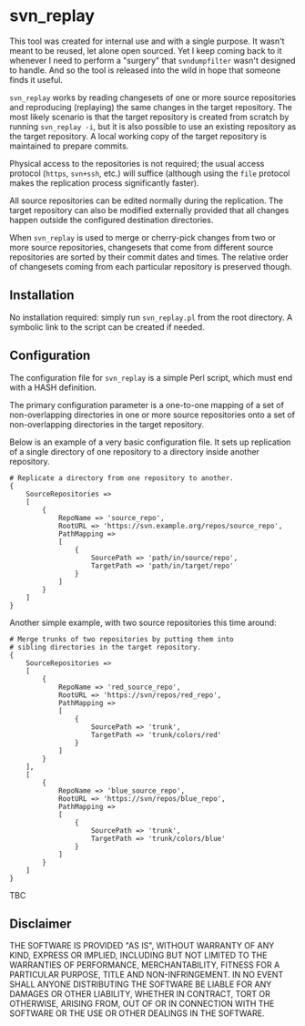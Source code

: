 svn_replay
==========

This tool was created for internal use and with a single purpose.
It wasn't meant to be reused, let alone open sourced.
Yet I keep coming back to it whenever I need to perform a "surgery"
that `svndumpfilter` wasn't designed to handle. And so the tool is
released into the wild in hope that someone finds it useful.

`svn_replay` works by reading changesets of one or more source
repositories and reproducing (replaying) the same changes in the
target repository. The most likely scenario is that the target
repository is created from scratch by running `svn_replay -i`, but
it is also possible to use an existing repository as the target
repository. A local working copy of the target repository is
maintained to prepare commits.

Physical access to the repositories is not required; the usual
access protocol (`https`, `svn+ssh`, etc.) will suffice (although
using the `file` protocol makes the replication process
significantly faster).

All source repositories can be edited normally during the
replication. The target repository can also be modified externally
provided that all changes happen outside the configured
destination directories.

When `svn_replay` is used to merge or cherry-pick changes from two
or more source repositories, changesets that come from different
source repositories are sorted by their commit dates and times.
The relative order of changesets coming from each particular
repository is preserved though.

Installation
------------

No installation required: simply run `svn_replay.pl` from the root
directory. A symbolic link to the script can be created if needed.

Configuration
-------------

The configuration file for `svn_replay` is a simple Perl script,
which must end with a HASH definition.

The primary configuration parameter is a one-to-one mapping of a
set of non-overlapping directories in one or more source
repositories onto a set of non-overlapping directories in the
target repository.

Below is an example of a very basic configuration file.  It sets
up replication of a single directory of one repository to a
directory inside another repository.

    # Replicate a directory from one repository to another.
    {
        SourceRepositories =>
        [
            {
                RepoName => 'source_repo',
                RootURL => 'https://svn.example.org/repos/source_repo',
                PathMapping =>
                [
                    {
                        SourcePath => 'path/in/source/repo',
                        TargetPath => 'path/in/target/repo'
                    }
                ]
            }
        ]
    }

Another simple example, with two source repositories this time
around:

    # Merge trunks of two repositories by putting them into
    # sibling directories in the target repository.
    {
        SourceRepositories =>
        [
            {
                RepoName => 'red_source_repo',
                RootURL => 'https://svn/repos/red_repo',
                PathMapping =>
                [
                    {
                        SourcePath => 'trunk',
                        TargetPath => 'trunk/colors/red'
                    }
                ]
            }
        ],
        [
            {
                RepoName => 'blue_source_repo',
                RootURL => 'https://svn/repos/blue_repo',
                PathMapping =>
                [
                    {
                        SourcePath => 'trunk',
                        TargetPath => 'trunk/colors/blue'
                    }
                ]
            }
        ]
    }

TBC

Disclaimer
----------

THE SOFTWARE IS PROVIDED "AS IS", WITHOUT WARRANTY OF ANY KIND,
EXPRESS OR IMPLIED, INCLUDING BUT NOT LIMITED TO THE WARRANTIES
OF PERFORMANCE, MERCHANTABILITY, FITNESS FOR A PARTICULAR PURPOSE,
TITLE AND NON-INFRINGEMENT.  IN NO EVENT SHALL ANYONE DISTRIBUTING
THE SOFTWARE BE LIABLE FOR ANY DAMAGES OR OTHER LIABILITY, WHETHER
IN CONTRACT, TORT OR OTHERWISE, ARISING FROM, OUT OF OR IN
CONNECTION WITH THE SOFTWARE OR THE USE OR OTHER DEALINGS IN THE
SOFTWARE.
